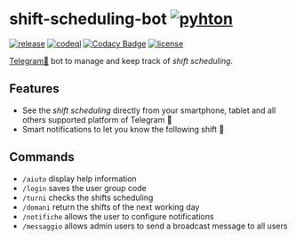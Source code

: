 # shift-scheduling-bot [![pyhton](https://img.shields.io/badge/python-3.9+-blue.svg)](https://www.python.org/downloads/)
[![release](https://github.com/danygold/shift-scheduling-bot/actions/workflows/release.yml/badge.svg)](https://github.com/danygold/shift-scheduling-bot/actions/workflows/release.yml)
[![codeql](https://github.com/danygold/shift-scheduling-bot/actions/workflows/codeql-analysis.yml/badge.svg)](https://github.com/danygold/shift-scheduling-bot/actions/workflows/codeql-analysis.yml)
[![Codacy Badge](https://app.codacy.com/project/badge/Grade/444f04914b1c4156836ca2ae595c942d)](https://www.codacy.com/gh/danygold/shift-scheduling-bot/dashboard?utm_source=github.com&amp;utm_medium=referral&amp;utm_content=danygold/shift-scheduling-bot&amp;utm_campaign=Badge_Grade)
[![license](https://img.shields.io/github/license/danygold/shift-scheduling-bot.svg)](https://github.com/danygold/shift-scheduling-bot/blob/master/LICENSE)

[Telegram🤖](https://web.telegram.org/) bot to manage and keep track of _shift scheduling_.

## Features

*   See the _shift scheduling_ directly from your smartphone, tablet and all others supported platform of Telegram 🎫
*   Smart notifications to let you know the following shift 📢

## Commands

*   `/aiuto` display help information
*   `/login` saves the user group code
*   `/turni` checks the shifts scheduling
*   `/domani` return the shifts of the next working day
*   `/notifiche` allows the user to configure notifications
*   `/messaggio` allows admin users to send a broadcast message to all users
